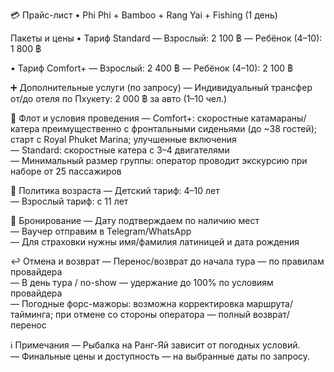 💳 Прайс-лист • Phi Phi + Bamboo + Rang Yai + Fishing (1 день)

Пакеты и цены
• Тариф Standard
  — Взрослый: 2 100 ฿
  — Ребёнок (4–10): 1 800 ฿

• Тариф Comfort+
  — Взрослый: 2 400 ฿
  — Ребёнок (4–10): 2 100 ฿

➕ Дополнительные услуги (по запросу)
— Индивидуальный трансфер от/до отеля по Пхукету: 2 000 ฿ за авто (1–10 чел.)

🚤 Флот и условия проведения
— Comfort+: скоростные катамараны/катера преимущественно с фронтальными сиденьями (до ~38 гостей); старт с Royal Phuket Marina; улучшенные включения  
— Standard: скоростные катера с 3–4 двигателями  
— Минимальный размер группы: оператор проводит экскурсию при наборе от 25 пассажиров

👶 Политика возраста
— Детский тариф: 4–10 лет  
— Взрослый тариф: с 11 лет

🧾 Бронирование
— Дату подтверждаем по наличию мест  
— Ваучер отправим в Telegram/WhatsApp  
— Для страховки нужны имя/фамилия латиницей и дата рождения

↩️ Отмена и возврат
— Перенос/возврат до начала тура — по правилам провайдера  
— В день тура / no-show — удержание до 100% по условиям провайдера  
— Погодные форс-мажоры: возможна корректировка маршрута/тайминга; при отмене со стороны оператора — полный возврат/перенос

ℹ️ Примечания
— Рыбалка на Ранг-Яй зависит от погодных условий.  
— Финальные цены и доступность — на выбранные даты по запросу.
